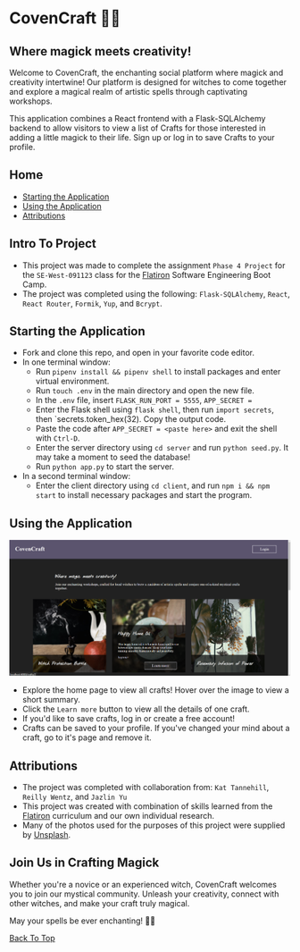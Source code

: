 # CovenCraft 🌙🔮

## Where magick meets creativity! 

Welcome to CovenCraft, the enchanting social platform where magick and creativity intertwine! Our platform is designed for witches to come together and explore a magical realm of artistic spells through captivating workshops.

This application combines a React frontend with a Flask-SQLAlchemy backend to allow visitors to view a list of Crafts for those interested in adding a little magick to their life. Sign up or log in to save Crafts to your profile.

## Home

- [Starting the Application](#starting-the-application)
- [Using the Application](#using-the-application)
- [Attributions](#attributions)

## Intro To Project

- This project was made to complete the assignment `Phase 4 Project` for the `SE-West-091123` class for the [Flatiron](https://flatironschool.com/) Software Engineering Boot Camp.
- The project was completed using the following: `Flask-SQLAlchemy`, `React`, `React Router`, `Formik`, `Yup`, and `Bcrypt`.

## Starting the Application

- Fork and clone this repo, and open in your favorite code editor.
- In one terminal window:
  - Run `pipenv install && pipenv shell` to install packages and enter virtual environment.
  - Run `touch .env` in the main directory and open the new file.
  - In the `.env` file, insert `FLASK_RUN_PORT = 5555`,  `APP_SECRET = `
  - Enter the Flask shell using `flask shell`, then run `import secrets`, then `secrets.token_hex(32). Copy the output code.
  - Paste the code after `APP_SECRET = <paste here>` and exit the shell with `Ctrl-D`.
  - Enter the server directory using `cd server` and run `python seed.py`. It may take a moment to seed the database!
  - Run `python app.py` to start the server.
- In a second terminal window:
  - Enter the client directory using `cd client`, and run `npm i && npm start` to install necessary packages and start the program.

## Using the Application

![Screenshot of app](./client/public/screenshot1.png)

- Explore the home page to view all crafts! Hover over the image to view a short summary.
- Click the `Learn more` button to view all the details of one craft.
- If you'd like to save crafts, log in or create a free account!
- Crafts can be saved to your profile. If you've changed your mind about a craft, go to it's page and remove it.

## Attributions

- The project was completed with collaboration from: `Kat Tannehill`, `Reilly Wentz`, and `Jazlin Yu`
- This project was created with combination of skills learned from the [Flatiron](https://flatironschool.com/) curriculum and our own individual research.
- Many of the photos used for the purposes of this project were supplied by [Unsplash](https://unsplash.com/).

## Join Us in Crafting Magick
Whether you're a novice or an experienced witch, CovenCraft welcomes you to join our mystical community. Unleash your creativity, connect with other witches, and make your craft truly magical.

May your spells be ever enchanting! 🌙🔮

[Back To Top](#home)
